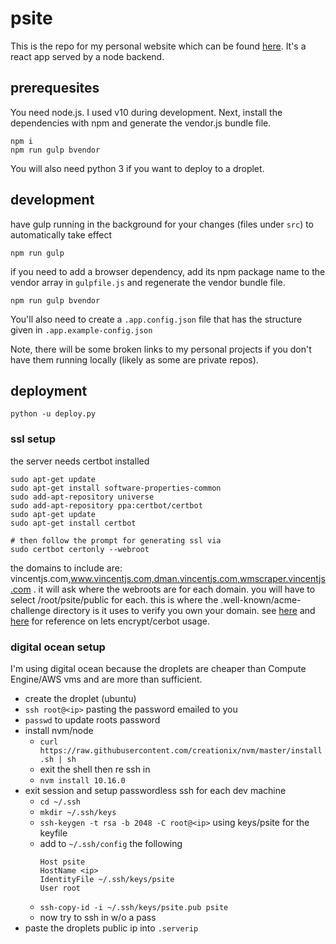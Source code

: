 # psite
This is the repo for my personal website which can be found [here](https://vincentjs.com/). It's a react app served by a node backend.

## prerequesites
You need node.js. I used v10 during development. Next, install the dependencies with npm and generate the vendor.js bundle file.
```
npm i
npm run gulp bvendor
```

You will also need python 3 if you want to deploy to a droplet.

## development
have gulp running in the background for your changes (files under `src`) to automatically take effect
```
npm run gulp
```
if you need to add a browser dependency, add its npm package name to the vendor array in `gulpfile.js` and regenerate the vendor bundle file.
```
npm run gulp bvendor
```

You'll also need to create a `.app.config.json` file that has the structure given in `.app.example-config.json`

Note, there will be some broken links to my personal projects if you don't have them running locally (likely as some are private repos).

## deployment
```
python -u deploy.py
```

### ssl setup
the server needs certbot installed
```
sudo apt-get update
sudo apt-get install software-properties-common
sudo add-apt-repository universe
sudo add-apt-repository ppa:certbot/certbot
sudo apt-get update
sudo apt-get install certbot

# then follow the prompt for generating ssl via
sudo certbot certonly --webroot
```
the domains to include are: vincentjs.com,www.vincentjs.com,dman.vincentjs.com,wmscraper.vincentjs.com . it will ask where the webroots are for each domain.
you will have to select /root/psite/public for each. this is where the .well-known/acme-challenge directory is it uses to verify you own your domain.
see [here](https://letsencrypt.org/how-it-works/) and [here](https://certbot.eff.org/lets-encrypt/ubuntubionic-other) for reference on lets encrypt/cerbot usage.

### digital ocean setup
I'm using digital ocean because the droplets are cheaper than Compute Engine/AWS vms and are more than sufficient.
- create the droplet (ubuntu)
- `ssh root@<ip>` pasting the password emailed to you
- `passwd` to update roots password
- install nvm/node
  - `curl https://raw.githubusercontent.com/creationix/nvm/master/install.sh | sh`
  - exit the shell then re ssh in
  - `nvm install 10.16.0`
- exit session and setup passwordless ssh for each dev machine
  - `cd ~/.ssh`
  - `mkdir ~/.ssh/keys`
  - `ssh-keygen -t rsa -b 2048 -C root@<ip>` using keys/psite for the keyfile
  - add to `~/.ssh/config` the following
    ```
    Host psite
    HostName <ip>
    IdentityFile ~/.ssh/keys/psite
    User root
    ```
  - `ssh-copy-id -i ~/.ssh/keys/psite.pub psite`
  - now try to ssh in w/o a pass
- paste the droplets public ip into `.serverip`
